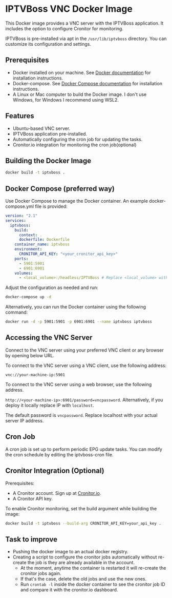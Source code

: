 # IPTVBoss VNC Docker Image

This Docker image provides a VNC server with the IPTVBoss application. It includes the option to configure Cronitor for monitoring.

IPTVBoss is pre-installed via apt in the `/usr/lib/iptvboss` directory. You can customize its configuration and settings.

## Prerequisites

- Docker installed on your machine. See [Docker documentation](https://docs.docker.com/get-docker/) for installation instructions.
- Docker-compose. See [Docker Compose documentation](https://docs.docker.com/compose/install/) for installation instructions.
- A Linux or Mac computer to build the Docker image. I don't use Windows, for Windows I recommend using WSL2.

## Features

- Ubuntu-based VNC server.
- IPTVBoss application pre-installed.
- Automatically configuring the cron job for updating the tasks.
- Cronitor.io integration for monitoring the cron job(optional)

## Building the Docker Image

```bash
docker build -t iptvboss .
```

## Docker Compose (preferred way)

Use Docker Compose to manage the Docker container. An example docker-compose.yml file is provided:

```yaml
version: "2.1"
services:
  iptvboss:
    build:
      context: .
      dockerfile: Dockerfile
    container_name: iptvboss
    environment:
      CRONITOR_API_KEY: "<your_cronitor_api_key>"
    ports:
      - 5901:5901
      - 6901:6901
    volumes:
      - <local_volume>:/headless/IPTVBoss # Replace <local_volume> with the local directory where you want to store the IPTVBoss data. E.g., /home/user/iptvboss
```

Adjust the configuration as needed and run:

```bash
docker-compose up -d
```

Alternatively, you can run the Docker container using the following command:

```bash
docker run -d -p 5901:5901 -p 6901:6901 --name iptvboss iptvboss
```

## Accessing the VNC Server

Connect to the VNC server using your preferred VNC client or any browser by opening below URL.

To connect to the VNC server using a VNC client, use the following address:

`vnc://your-machine-ip:5901`

To connect to the VNC server using a web browser, use the following address.

`http://<your-machine-ip>:6901/password=vncpassword`. Alternatively, if you deploy it locally replace IP with `localhost`.

The default password is `vncpassword`. Replace localhost with your actual server IP address.

## Cron Job

A cron job is set up to perform periodic EPG update tasks. You can modify the cron schedule by editing the iptvboss-cron file.

## Cronitor Integration (Optional)

Prerequisites:

- A Cronitor account. Sign up at [Cronitor.io](https://cronitor.io).
- A Cronitor API key.

To enable Cronitor monitoring, set the build argument while building the image:

```bash
docker build -t iptvboss --build-arg CRONITOR_API_KEY=your_api_key .
```

## Task to improve

- Pushing the docker image to an actual docker registry.
- Creating a script to configure the cronitor jobs automatically without re-create the job is they are already available in the account.
  - At the moment, anytime the container is restarted it will re-create the cronitor jobs again.
  - If that's the case, delete the old jobs and use the new ones.
  - Run `crontab -l` inside the docker container to see the cronitor job ID and compare it with the cronitor.io dashboard.
